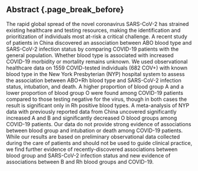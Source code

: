 ## Abstract {.page_break_before}

The rapid global spread of the novel coronavirus SARS-CoV-2 has strained existing healthcare and testing resources, making the identification and prioritization of individuals most at-risk a critical challenge.
A recent study of patients in China discovered an association between ABO blood type and SARS-CoV-2 infection status by comparing COVID-19 patients with the general population.
Whether blood type is associated with increased COVID-19 morbidity or mortality remains unknown.
We used observational healthcare data on 1559 COVID-tested individuals (682 COV+) with known blood type in the New York Presbyterian (NYP) hospital system to assess the association between ABO+Rh blood type and SARS-CoV-2 infection status, intubation, and death.
A higher proportion of blood group A and a lower proportion of blood group O were found among COVID-19 patients compared to those testing negative for the virus, though in both cases the result is significant only in Rh positive blood types.
A meta-analysis of NYP data with previously reported data from China uncovered significantly increased A and B and significantly decreased O blood groups among COVID-19 patients.
Our data do not provide strong evidence of associations between blood group and intubation or death among COVID-19 patients.
While our results are based on preliminary observational data collected during the care of patients and should not be used to guide clinical practice, we find further evidence of recently-discovered associations between blood group and SARS-CoV-2 infection status and new evidence of associations between B and Rh blood groups and COVID-19.
